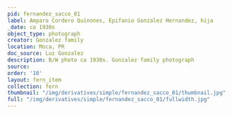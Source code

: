 ```yaml
---
pid: fernandez_sacco_01
label: Amparo Cordero Quinones, Epifanio Gonzalez Hernandez, hija
_date: ca 1930s
object_type: photograph
creator: Gonzalez family
location: Moca, PR
doc_source: Luz Gonzalez
description: B/W photo ca 1930s. Gonzalez family photograph
source: 
order: '10'
layout: fern_item
collection: fern
thumbnail: "/img/derivatives/simple/fernandez_sacco_01/thumbnail.jpg"
full: "/img/derivatives/simple/fernandez_sacco_01/fullwidth.jpg"
---
```

